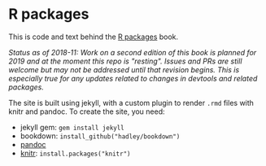 # R packages

This is code and text behind the [R packages](http://r-pkgs.had.co.nz)
book. 

*Status as of 2018-11: Work on a second edition of this book is planned for 2019 and at the moment this repo is "resting". Issues and PRs are still welcome but may not be addressed until that revision begins. This is especially true for any updates related to changes in devtools and related packages.* 

The site is built using jekyll, with a custom plugin to render `.rmd` files with
knitr and pandoc. To create the site, you need:

* jekyll gem: `gem install jekyll`
* bookdown: `install_github("hadley/bookdown")`
* [pandoc](http://johnmacfarlane.net/pandoc/)
* [knitr](http://yihui.name/knitr/): `install.packages("knitr")`
